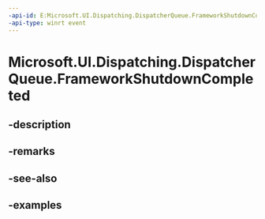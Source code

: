 ```yaml
---
-api-id: E:Microsoft.UI.Dispatching.DispatcherQueue.FrameworkShutdownCompleted
-api-type: winrt event
---
```


# Microsoft.UI.Dispatching.DispatcherQueue.FrameworkShutdownCompleted

<!--
public event Windows.Foundation.TypedEventHandler<Microsoft.UI.Dispatching.DispatcherQueue,object> FrameworkShutdownCompleted;
-->


## -description

## -remarks

## -see-also

## -examples


